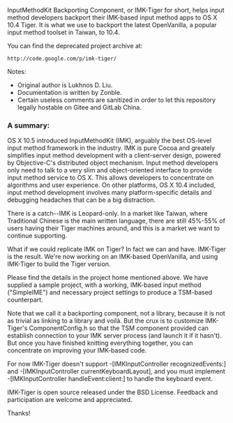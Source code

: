 InputMethodKit Backporting Component, or IMK-Tiger for short, helps
input method developers backport their IMK-based input method apps to
OS X 10.4 Tiger. It is what we use to backport the latest OpenVanilla, 
a popular input method toolset in Taiwan, to 10.4.

You can find the deprecated project archive at:

```
http://code.google.com/p/imk-tiger/
```

Notes:

* Original author is Lukhnos D. Liu.
* Documentation is written by Zonble.
* Certain useless comments are sanitized in order to let this repository legally hostable on Gitee and GitLab China.

### A summary:

OS X 10.5 introduced InputMethodKit (IMK), arguably the best OS-level
input method framework in the industry. IMK is pure Cocoa and greately
simplifies input method development with a client-server design, powered by
Objective-C's distributed object mechanism. Input method developers only need
to talk to a very slim and object-oriented interface to provide input method
service to OS X. This allows developers to concentrate on algorithms and
user experience. On other platforms, OS X 10.4 included, input method
development involves many platform-specific details and debugging headaches
that can be a big distraction.

There is a catch--IMK is Leopard-only. In a market like Taiwan, where
Traditional Chinese is the main written language, there are still 45%-55%
of users having their Tiger machines around, and this is a market
we want to continue supporting.

What if we could replicate IMK on Tiger? In fact we can and have. IMK-Tiger
is the result. We're now working on an IMK-based OpenVanilla, and using
IMK-Tiger to build the Tiger version.

Please find the details in the project home mentioned above. We have supplied
a sample project, with a working, IMK-based input method ("SimpleIME") and
necessary project settings to produce a TSM-based counterpart.

Note that we call it a backporting component, not a library, because it is not
as trivial as linking to a library and voilà. But the crux is to customize
IMK-Tiger's ComponentConfig.h so that the TSM component provided can 
establish connection to your IMK server process (and launch it if it hasn't).
But once you have finished knitting everything together, you can concentrate
on improving your IMK-based code.

For now IMK-Tiger doesn't support -[IMKInputController recognizedEvents:]
and -[IMKInputController currentKeyboardLayout], and you must implement
-[IMKInputController handleEvent:client:] to handle the keyboard event.

IMK-Tiger is open source released under the BSD License. Feedback and
participation are welcome and appreciated.

Thanks!


